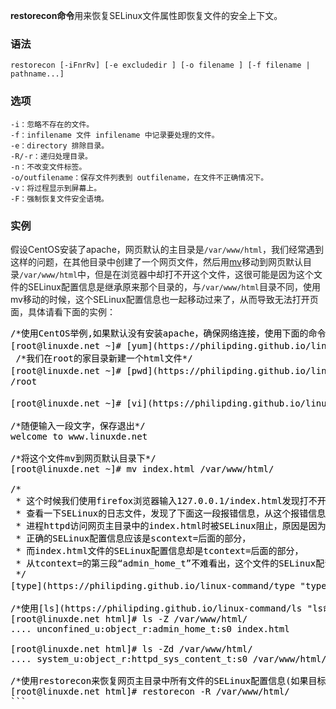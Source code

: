 **restorecon命令**用来恢复SELinux文件属性即恢复文件的安全上下文。

### 语法  

```
restorecon [-iFnrRv] [-e excludedir ] [-o filename ] [-f filename | pathname...]
```

### 选项  

```
-i：忽略不存在的文件。
-f：infilename 文件 infilename 中记录要处理的文件。
-e：directory 排除目录。
-R/-r：递归处理目录。
-n：不改变文件标签。
-o/outfilename：保存文件列表到 outfilename，在文件不正确情况下。
-v：将过程显示到屏幕上。
-F：强制恢复文件安全语境。
```

### 实例  

假设CentOS安装了apache，网页默认的主目录是`/var/www/html`，我们经常遇到这样的问题，在其他目录中创建了一个网页文件，然后用[mv](https://philipding.github.io/linux-command/mv "mv命令")移动到网页默认目录`/var/www/html`中，但是在浏览器中却打不开这个文件，这很可能是因为这个文件的SELinux配置信息是继承原来那个目录的，与`/var/www/html`目录不同，使用mv移动的时候，这个SELinux配置信息也一起移动过来了，从而导致无法打开页面，具体请看下面的实例：

<pre style="color: rgb(0, 0, 0); font-style: normal; font-variant: normal; font-weight: normal; letter-spacing: normal; line-height: normal; orphans: auto; text-align: start; text-indent: 0px; text-transform: none; widows: auto; word-spacing: 0px; -webkit-text-stroke-width: 0px;">/*使用CentOS举例,如果默认没有安装apache，确保网络连接，使用下面的命令安装*/
[root@linuxde.net ~]# [yum](https://philipding.github.io/linux-command/yum "yum命令") [install](https://philipding.github.io/linux-command/install "install命令") [httpd](https://philipding.github.io/linux-command/httpd "httpd命令")
 /*我们在root的家目录新建一个html文件*/
[root@linuxde.net ~]# [pwd](https://philipding.github.io/linux-command/pwd "pwd命令")
/root

[root@linuxde.net ~]# [vi](https://philipding.github.io/linux-command/vi "vi命令") index.html

/*随便输入一段文字，保存退出*/
welcome to www.linuxde.net

/*将这个文件mv到网页默认目录下*/
[root@linuxde.net ~]# mv index.html /var/www/html/

/*
 * 这个时候我们使用firefox浏览器输入127.0.0.1/index.html发现打不开，
 * 查看一下SELinux的日志文件，发现了下面这一段报错信息，从这个报错信息不难看出，
 * 进程httpd访问网页主目录中的index.html时被SELinux阻止，原因是因为，SELinux配置信息不正确,
 * 正确的SELinux配置信息应该是scontext=后面的部分，
 * 而index.html文件的SELinux配置信息却是tcontext=后面的部分，
 * 从tcontext=的第三段“admin_home_t”不难看出，这个文件的SELinux配置信息是root用户家目录的。
 */
[type](https://philipding.github.io/linux-command/type "type命令")=AVC msg=audit(1378974214.610:465): avc:  denied  { open } for  pid=2359 [comm](https://philipding.github.io/linux-command/comm "comm命令")="httpd" path="/var/www/html/index.html" dev="sda1" ino=1317685 scontext=system_u:system_r:httpd_t:s0 tcontext=unconfined_u:object_r:admin_home_t:s0 tclass=[file](https://philipding.github.io/linux-command/file "file命令")

/*使用[ls](https://philipding.github.io/linux-command/ls "ls命令") -Z也可以看出,文件和目录的SELinux信息不匹配*/
[root@linuxde.net html]# ls -Z /var/www/html/
.... unconfined_u:object_r:admin_home_t:s0 index.html

[root@linuxde.net html]# ls -Zd /var/www/html/
.... system_u:object_r:httpd_sys_content_t:s0 /var/www/html/

/*使用restorecon来恢复网页主目录中所有文件的SELinux配置信息(如果目标为一个目录，可以添加-R参数递归)*/
[root@linuxde.net html]# restorecon -R /var/www/html/
```